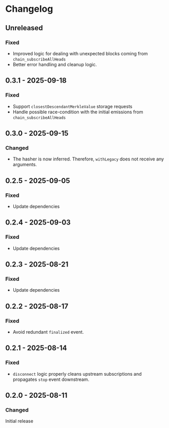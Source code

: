 # Changelog

## Unreleased

### Fixed

- Improved logic for dealing with unexpected blocks coming from `chain_subscribeAllHeads`
- Better error handling and cleanup logic.

## 0.3.1 - 2025-09-18

### Fixed

- Support `closestDescendantMerkleValue` storage requests
- Handle possible race-condition with the initial emissions from `chain_subscribeAllHeads`

## 0.3.0 - 2025-09-15

### Changed

- The hasher is now inferred. Therefore, `withLegacy` does not receive any arguments.

## 0.2.5 - 2025-09-05

### Fixed

- Update dependencies

## 0.2.4 - 2025-09-03

### Fixed

- Update dependencies

## 0.2.3 - 2025-08-21

### Fixed

- Update dependencies

## 0.2.2 - 2025-08-17

### Fixed

- Avoid redundant `finalized` event.

## 0.2.1 - 2025-08-14

### Fixed

- `disconnect` logic properly cleans upstream subscriptions and propagates `stop` event downstream.

## 0.2.0 - 2025-08-11

### Changed

Initial release
